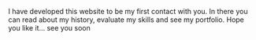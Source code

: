 I have developed this website to be my first contact with you. In there you can read about my history, evaluate my skills and see my portfolio. Hope you like it... see you soon
